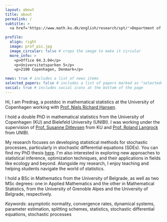 ```yaml
---
layout: about
title: about
permalink: /
subtitle: >
  <a href='https://www.math.ku.dk/english/research/spt/'>Department of Mathematical Sciences, University of Copenhagen</a>.

profile:
  align: right
  image: prof_pic.jpg
  image_circular: false # crops the image to make it circular
  more_info: >
    <p>Office 04.3.04</p>
    <p>Universitetsparken 5</p>
    <p>2100 Copenhagen, Denmark</p>

news: true # includes a list of news items
selected_papers: false # includes a list of papers marked as "selected={true}"
social: true # includes social icons at the bottom of the page
---
```


Hi, I am Predrag, a postdoc in mathematical statistics at the University of Copenhagen working with [Prof. Niels Richard Hansen](https://nrhstat.org).

I hold a double PhD in mathematical statistics from the University of Copenhagen (KU) and Bielefeld University (UNIBI). I was working under the supervision of [Prof. Susanne Ditlevsen](https://web.math.ku.dk/~susanne/) from KU and [Prof. Roland Langrock](https://www.uni-bielefeld.de/fakultaeten/wirtschaftswissenschaften/lehrbereiche/stats/team/prof.-dr.-roland-langrock/) from UNIBI. 

My research focuses on developing statistical methods for stochastic processes, particularly in stochastic differential equations (SDEs). You can find my PhD thesis [here](https://noter.math.ku.dk/phd24pp.pdf). I'm also interested in exploring new approaches to statistical inference, optimization techniques, and their applications in fields like ecology and beyond. Alongside my research, I enjoy teaching and helping students navigate the world of statistics.

I hold a BSc in Mathematics from the University of Belgrade, as well as two MSc degrees: one in Applied Mathematics and the other in Mathematical Statistics, from the University of Grenoble Alpes and the University of Belgrade, respectively.

<em>Keywords:</em> asymptotic normality, convergence rates, dynamical systems, parameter estimation, splitting schemes, statistics, stochastic differential equations, stochastic processes
